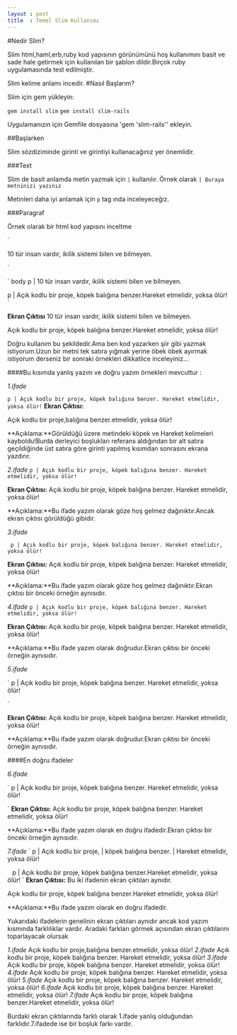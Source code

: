 ```yaml
---
layout : post
title  : Temel Slim Kullanımı
---
```


#Nedir Slim?


Slim html,haml,erb,ruby kod yapısının görünümünü hoş kullanımını basit ve sade
hale getirmek için kullanılan bir şablon dildir.Birçok ruby uygulamasında
test edilmiştir.

Slim kelime anlamı incedir.
#Nasıl Başlarım?

Slim için gem yükleyin:

`gem install slim`
`gem install slim-rails`

Uygulamanızın için Gemfile dosyasına 'gem 'slim-rails'' ekleyin.

##Başlarken

Slim sözdiziminde girinti ve girintiyi kullanacağınız yer önemlidir.

###Text

Slim de basit anlamda metin yazmak için `|` kullanılır.
Örnek olarak `| Buraya metninizi yazınız`


Metinleri daha iyi anlamak için `p` tag ında inceleyeceğiz.

###Paragraf

Örnek olarak bir html kod yapısını inceltme

`<body><p> 10 tür insan vardır, ikilik sistemi bilen ve bilmeyen.
</p></body>`

`
body
  p
    | 10 tür insan vardır, ikilik sistemi bilen ve bilmeyen.

  p
    | Açık kodlu bir proje, köpek balığına benzer.Hareket etmelidir, yoksa ölür!
`

**Ekran Çıktısı**
10 tür insan vardır, ikilik sistemi bilen ve bilmeyen.

Açık kodlu bir proje, köpek balığına benzer.Hareket etmelidir, yoksa ölür!

Doğru kullanım bu şekildedir.Ama ben kod yazarken şiir gibi yazmak istiyorum.Uzun bir metni tek satıra yığmak yerine öbek öbek ayırmak istiyorum derseniz bir sonraki örnekleri dikkatlice inceleyiniz...

####Bu kısımda yanlış yazım ve doğru yazım örnekleri mevcuttur :

*1.ifade*

`
  p
    | Açık kodlu bir proje,
    köpek balığına benzer.
    Hareket etmelidir, yoksa ölür!
`
**Ekran Çıktısı:**

Açık kodlu bir proje,balığına benzer.etmelidir, yoksa ölür!

**Açıklama:**Görüldüğü üzere metindeki köpek ve Hareket kelimeleri kayboldu!Burda derleyici boşlukları referans aldığından bir alt satıra geçildiğinde üst satıra göre girinti yapılmış kısımdan sonrasını ekrana yazdırır.

*2.ifade*
`
  p
    | Açık kodlu bir proje,
                 köpek balığına benzer.
        Hareket etmelidir, yoksa ölür!
`

**Ekran Çıktısı:**
Açık kodlu bir proje, köpek balığına benzer. Hareket etmelidir, yoksa ölür!

**Açıklama:**Bu ifade yazım olarak göze hoş gelmez dağınıktır.Ancak ekran çıktısı görüldüğü gibidir.

*3.ifade*

`  p
    | Açık kodlu bir proje,
                köpek balığına benzer.
                           Hareket etmelidir, yoksa ölür! `

**Ekran Çıktısı:**
Açık kodlu bir proje, köpek balığına benzer. Hareket etmelidir, yoksa ölür!

**Açıklama:**Bu ifade yazım olarak göze hoş gelmez dağınıktır.Ekran çıktısı bir önceki örneğin aynısıdır.

*4.ifade*
`
  p
    | Açık kodlu bir proje,
        köpek balığına benzer.
          Hareket etmelidir,
            yoksa ölür!
`

**Ekran Çıktısı:**
Açık kodlu bir proje, köpek balığına benzer. Hareket etmelidir, yoksa ölür!

**Açıklama:**Bu ifade yazım olarak doğrudur.Ekran çıktısı bir önceki örneğin aynısıdır.

*5.ifade*

`
  p
    | Açık kodlu bir proje,
      köpek balığına benzer.
      Hareket etmelidir, yoksa ölür!

`

**Ekran Çıktısı:**
Açık kodlu bir proje, köpek balığına benzer. Hareket etmelidir, yoksa ölür!

**Açıklama:**Bu ifade yazım olarak doğrudur.Ekran çıktısı bir önceki örneğin aynısıdır.

####En doğru ifadeler

*6.ifade*

`
  p
    | Açık kodlu bir proje,
        köpek balığına benzer.
          Hareket etmelidir,
            yoksa ölür!

`
**Ekran Çıktısı:**
Açık kodlu bir proje, köpek balığına benzer. Hareket etmelidir, yoksa ölür!

**Açıklama:**Bu ifade yazım olarak en doğru ifadedir.Ekran çıktısı bir önceki örneğin aynısıdır.

*7.ifade*
`
  p
    | Açık kodlu bir proje,
    | köpek balığına benzer.
    | Hareket etmelidir, yoksa ölür!

`
`
  p
    | Açık kodlu bir proje, köpek balığına benzer.Hareket etmelidir, yoksa ölür!
`
**Ekran Çıktısı:**
Bu iki ifadenin ekran çıktıları aynıdır.

Açık kodlu bir proje, köpek balığına benzer.Hareket etmelidir, yoksa ölür!

**Açıklama:**Bu ifade yazım olarak en doğru ifadedir.


Yukarıdaki ifadelerin genelinin ekran çıktıları aynıdır ancak kod yazım kısmında farklılıklar vardır.
Aradaki farkları görmek açısından ekran çıktılarını toparlayacak olursak

*1.ifade* Açık kodlu bir proje,balığına benzer.etmelidir, yoksa ölür!
*2.ifade* Açık kodlu bir proje, köpek balığına benzer. Hareket etmelidir, yoksa ölür!
*3.ifade* Açık kodlu bir proje, köpek balığına benzer. Hareket etmelidir, yoksa ölür!
*4.ifade* Açık kodlu bir proje, köpek balığına benzer. Hareket etmelidir, yoksa ölür!
*5.ifade* Açık kodlu bir proje, köpek balığına benzer. Hareket etmelidir, yoksa ölür!
*6.ifade* Açık kodlu bir proje, köpek balığına benzer. Hareket etmelidir, yoksa ölür!
*7.ifade* Açık kodlu bir proje, köpek balığına benzer.Hareket etmelidir, yoksa ölür!

Burdaki ekran çıktılarında farklı olarak 1.ifade yanlış olduğundan farklıdır.7.ifadede ise bir boşluk farkı vardır.
